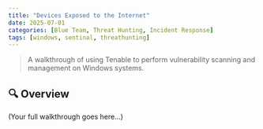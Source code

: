 ```yaml
---
title: "Devices Exposed to the Internet"
date: 2025-07-01
categories: [Blue Team, Threat Hunting, Incident Response]
tags: [windows, sentinal, threathunting]
---
```


> A walkthrough of using Tenable to perform vulnerability scanning and management on Windows systems.

## 🔍 Overview

(Your full walkthrough goes here...)
